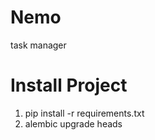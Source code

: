 # Nemo
task manager


# Install Project

1) pip install -r requirements.txt
2) alembic upgrade heads
